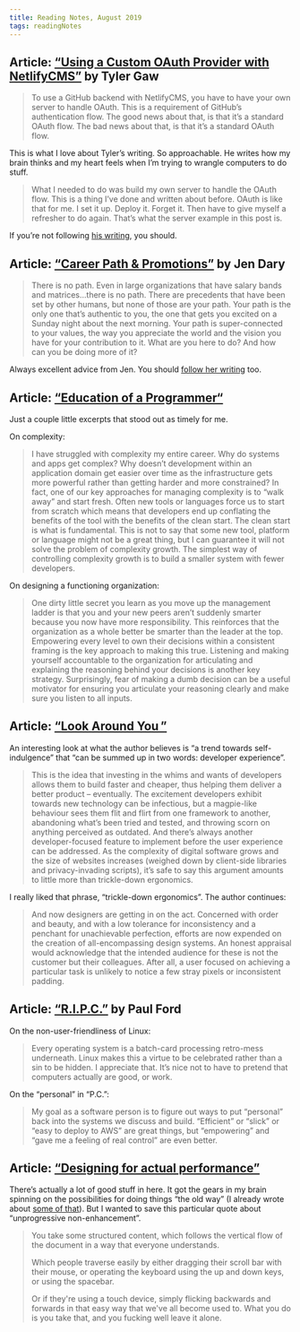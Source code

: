 ```yaml
---
title: Reading Notes, August 2019
tags: readingNotes
---
```


## Article: [“Using a Custom OAuth Provider with NetlifyCMS”](https://tylergaw.com/articles/netlify-cms-custom-oath-provider/) by Tyler Gaw

> To use a GitHub backend with NetlifyCMS, you have to have your own server to handle OAuth. This is a requirement of GitHub’s authentication flow. The good news about that, is that it’s a standard OAuth flow. The bad news about that, is that it’s a standard OAuth flow.

This is what I love about Tyler’s writing. So approachable. He writes how my brain thinks and my heart feels when I’m trying to wrangle computers to do stuff.

> What I needed to do was build my own server to handle the OAuth flow. This is a thing I’ve done and written about before. OAuth is like that for me. I set it up. Deploy it. Forget it. Then have to give myself a refresher to do again. That’s what the server example in this post is.

If you’re not following [his writing](https://tylergaw.com/articles/), you should.

## Article: [“Career Path & Promotions”](https://medium.com/@jenniferdary/dear-plucky-3-78787fe5956b) by Jen Dary

> There is no path. Even in large organizations that have salary bands and matrices…there is no path. There are precedents that have been set by other humans, but none of those are your path. Your path is the only one that’s authentic to you, the one that gets you excited on a Sunday night about the next morning. Your path is super-connected to your values, the way you appreciate the world and the vision you have for your contribution to it. What are you here to do? And how can you be doing more of it?

Always excellent advice from Jen. You should [follow her writing](https://www.beplucky.com/blog/) too.

## Article: [“Education of a Programmer“](https://hackernoon.com/education-of-a-programmer-aaecf2d35312)

Just a couple little excerpts that stood out as timely for me.

On complexity:

> I have struggled with complexity my entire career. Why do systems and apps get complex? Why doesn’t development within an application domain get easier over time as the infrastructure gets more powerful rather than getting harder and more constrained? In fact, one of our key approaches for managing complexity is to “walk away” and start fresh. Often new tools or languages force us to start from scratch which means that developers end up conflating the benefits of the tool with the benefits of the clean start. The clean start is what is fundamental. This is not to say that some new tool, platform or language might not be a great thing, but I can guarantee it will not solve the problem of complexity growth. The simplest way of controlling complexity growth is to build a smaller system with fewer developers.

On designing a functioning organization:

> One dirty little secret you learn as you move up the management ladder is that you and your new peers aren’t suddenly smarter because you now have more responsibility. This reinforces that the organization as a whole better be smarter than the leader at the top. Empowering every level to own their decisions within a consistent framing is the key approach to making this true. Listening and making yourself accountable to the organization for articulating and explaining the reasoning behind your decisions is another key strategy. Surprisingly, fear of making a dumb decision can be a useful motivator for ensuring you articulate your reasoning clearly and make sure you listen to all inputs.

## Article: [“Look Around You ”](https://paulrobertlloyd.com/2019/02/look_around_you)

An interesting look at what the author believes is “a trend towards self-indulgence” that “can be summed up in two words: developer experience”. 

> This is the idea that investing in the whims and wants of developers allows them to build faster and cheaper, thus helping them deliver a better product – eventually. The excitement developers exhibit towards new technology can be infectious, but a magpie-like behaviour sees them flit and flirt from one framework to another, abandoning what’s been tried and tested, and throwing scorn on anything perceived as outdated. And there’s always another developer-focused feature to implement before the user experience can be addressed. As the complexity of digital software grows and the size of websites increases (weighed down by client-side libraries and privacy-invading scripts), it’s safe to say this argument amounts to little more than trickle-down ergonomics.

I really liked that phrase, “trickle-down ergonomics”. The author continues:

> And now designers are getting in on the act. Concerned with order and beauty, and with a low tolerance for inconsistency and a penchant for unachievable perfection, efforts are now expended on the creation of all-encompassing design systems. An honest appraisal would acknowledge that the intended audience for these is not the customer but their colleagues. After all, a user focused on achieving a particular task is unlikely to notice a few stray pixels or inconsistent padding.

## Article: [“R.I.P.C.”](https://postlight.com/trackchanges/r-i-p-c) by Paul Ford

On the non-user-friendliness of Linux:

> Every operating system is a batch-card processing retro-mess underneath. Linux makes this a virtue to be celebrated rather than a sin to be hidden. I appreciate that. It’s nice not to have to pretend that computers actually are good, or work.

On the “personal” in “P.C.”:

> My goal as a software person is to figure out ways to put “personal” back into the systems we discuss and build. “Efficient” or “slick” or “easy to deploy to AWS” are great things, but “empowering” and “gave me a feeling of real control” are even better.

## Article: [“Designing for actual performance”](https://adamsilver.io/articles/designing-for-actual-performance/)

There’s actually a lot of good stuff in here. It got the gears in my brain spinning on the possibilities for doing things “the old way” (I already wrote about [some of that](https://blog.jim-nielsen.com/2019/designing-and-engineering-progressive-disclosure/)). But I wanted to save this particular quote about “unprogressive non-enhancement”.

> You take some structured content, which follows the vertical flow of the document in a way that everyone understands.
>
> Which people traverse easily by either dragging their scroll bar with their mouse, or operating the keyboard using the up and down keys, or using the spacebar.
>
> Or if they're using a touch device, simply flicking backwards and forwards in that easy way that we've all become used to. What you do is you take that, and you fucking well leave it alone.

